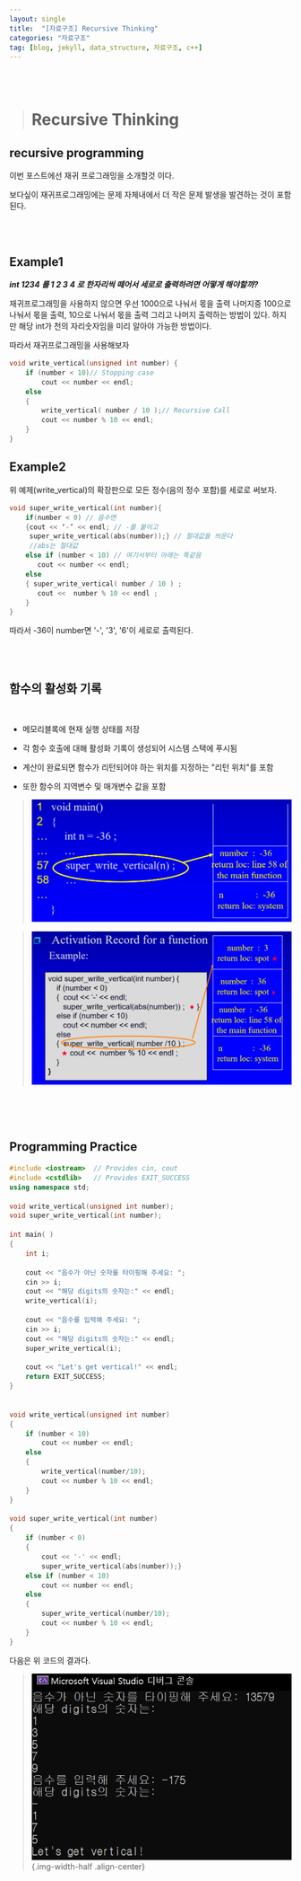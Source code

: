 ```yaml
---
layout: single
title:  "[자료구조] Recursive Thinking"
categories: "자료구조"
tag: [blog, jekyll, data_structure, 자료구조, c++]
---
```

<br><br>


># Recursive Thinking

## recursive programming

이번 포스트에선 재귀 프로그래밍을 소개할것 이다.

보다싶이 재귀프로그래밍에는 문제 자체내에서 더 작은 문제 발생을 발견하는 것이 포함된다.

<br><br>

## Example1

***int 1234 를 1 2 3 4 로 한자리씩 떼어서 세로로 출력하려면 어떻게 해야할까?***

재귀프로그래밍을 사용하지 않으면 우선 1000으로 나눠서 몫을 출력 나머지중 100으로 나눠서 몫을 출력, 10으로 나눠서 몫을 출력 그리고 나머지 출력하는 방법이 있다. 하지만 해당 int가 천의 자리숫자임을 미리 알아야 가능한 방법이다.


따라서 재귀프로그래밍을 사용해보자

```c++
void write_vertical(unsigned int number) {
    if (number < 10)// Stopping case
        cout << number << endl;
    else
    {
        write_vertical( number / 10 );// Recursive Call
        cout << number % 10 << endl;
    }
}
```

## Example2

위 예제(write_vertical)의 확장판으로 모든 정수(음의 정수 포함)를 세로로 써보자.

```c++
void super_write_vertical(int number){
    if(number < 0) // 음수면
    {cout << ‘-’ << endl; // -를 붙이고
     super_write_vertical(abs(number));} // 절대값을 씌운다
     //abs는 절대값
    else if (number < 10) // 여기서부터 아래는 똑같음
       cout << number << endl;
    else
    { super_write_vertical( number / 10 ) ;
       cout <<  number % 10 << endl ;
    }
}
```

따라서 -36이 number면 '-', '3', '6'이 세로로 출력된다.

<br><br>

## 함수의 활성화 기록

<br>

- 메모리블록에 현재 실행 상태를 저장

- 각 함수 호출에 대해 활성화 기록이 생성되어 시스템 스택에 푸시됨

- 계산이 완료되면 함수가 리턴되어야 하는 위치를 지정하는 "리턴 위치"를 포함

- 또한 함수의 지역변수 및 매개변수 값을 포함

>![](/images/datas/15.png)

>![](/images/datas/16.png)


<br><br><br>

## Programming Practice

```c++
#include <iostream>  // Provides cin, cout
#include <cstdlib>   // Provides EXIT_SUCCESS
using namespace std;

void write_vertical(unsigned int number);
void super_write_vertical(int number);

int main( )
{
    int i;

    cout << "음수가 아닌 숫자를 타이핑해 주세요: ";
    cin >> i;
    cout << "해당 digits의 숫자는:" << endl;
    write_vertical(i);
    
    cout << "음수를 입력해 주세요: ";
    cin >> i;
    cout << "해당 digits의 숫자는:" << endl;
    super_write_vertical(i);

    cout << "Let's get vertical!" << endl;
    return EXIT_SUCCESS;
}


void write_vertical(unsigned int number)
{
    if (number < 10)
        cout << number << endl; 
    else
    {
        write_vertical(number/10);       
        cout << number % 10 << endl;  
    }
}

void super_write_vertical(int number)
{
    if (number < 0)
    {
        cout << '-' << endl; 
        super_write_vertical(abs(number));}
    else if (number < 10)
        cout << number << endl;      
    else
    {
        super_write_vertical(number/10);   
        cout << number % 10 << endl;      
    }
}
```

다음은 위 코드의 결과다.

>![](/images/datas/17.png){.img-width-half .align-center}